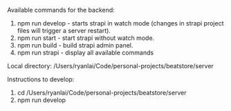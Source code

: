 
Available commands for the backend:

1. npm run develop - starts strapi in watch mode (changes in strapi project files will trigger a server restart).
2. npm run start - start strapi without watch mode.
3. npm run build - build strapi admin panel.
4. npm run strapi - display all available commands

Local directory:
/Users/ryanlai/Code/personal-projects/beatstore/server

Instructions to develop:
1. cd /Users/ryanlai/Code/personal-projects/beatstore/server
2. npm run develop

